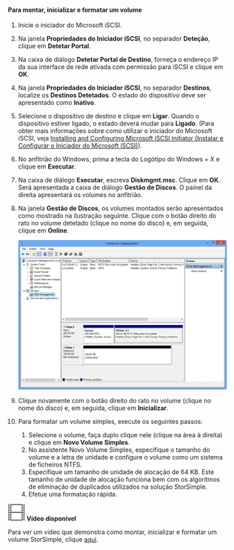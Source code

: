 <!--author=SharS last changed: 9/17/15-->

#### Para montar, inicializar e formatar um volume
1. Inicie o iniciador do Microsoft iSCSI.
2. Na janela **Propriedades do Iniciador iSCSI**, no separador **Deteção**, clique em **Detetar Portal**.
3. Na caixa de diálogo **Detetar Portal de Destino**, forneça o endereço IP da sua interface de rede ativada com permissão para iSCSI e clique em **OK**. 
4. Na janela **Propriedades do Iniciador iSCSI**, no separador **Destinos**, localize os **Destinos Detetados**. O estado do dispositivo deve ser apresentado como **Inativo**.
5. Selecione o dispositivo de destino e clique em **Ligar**. Quando o dispositivo estiver ligado, o estado deverá mudar para **Ligado**. (Para obter mais informações sobre como utilizar o iniciador do Microsoft iSCSI, veja [Installing and Configuring Microsoft iSCSI Initiator (Instalar e Configurar o Iniciador do Microsoft iSCSI)][1]).
6. No anfitrião do Windows, prima a tecla do Logótipo do Windows + X e clique em **Executar**. 
7. Na caixa de diálogo **Executar**, escreva **Diskmgmt.msc**. Clique em **OK**. Será apresentada a caixa de diálogo **Gestão de Discos**. O painel da direita apresentará os volumes no anfitrião.
8. Na janela **Gestão de Discos**, os volumes montados serão apresentados como mostrado na ilustração seguinte. Clique com o botão direito do rato no volume detetado (clique no nome do disco) e, em seguida, clique em **Online**.
   
     ![Inicializar a formatação do volume](./media/storsimple-mount-initialize-format-volume/HCS_InitializeFormatVolume-include.png) 
9. Clique novamente com o botão direito do rato no volume (clique no nome do disco) e, em seguida, clique em **Inicializar**.
10. Para formatar um volume simples, execute os seguintes passos:
    
    1. Selecione o volume, faça duplo clique nele (clique na área à direita) e clique em **Novo Volume Simples**.
    2. No assistente Novo Volume Simples, especifique o tamanho do volume e a letra de unidade e configure o volume como um sistema de ficheiros NTFS.
    3. Especifique um tamanho de unidade de alocação de 64 KB. Este tamanho de unidade de alocação funciona bem com os algoritmos de eliminação de duplicados utilizados na solução StorSimple.
    4. Efetue uma formatação rápida.

![Vídeo disponível](./media/storsimple-mount-initialize-format-volume/Video_icon.png) **Vídeo disponível**

Para ver um vídeo que demonstra como montar, inicializar e formatar um volume StorSimple, clique [aqui](https://azure.microsoft.com/documentation/videos/mount-initialize-and-format-a-storsimple-volume/).

<!--Link references-->
[1]: https://technet.microsoft.com/library/ee338480(WS.10).aspx


<!--HONumber=Sep16_HO3-->


